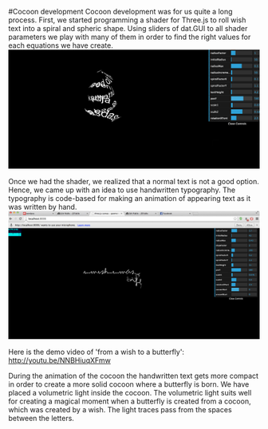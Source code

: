 #Cocoon development
Cocoon development was for us quite a long process.
First, we started programming a shader for Three.js to roll wish text into a spiral and spheric shape. Using sliders of dat.GUI to all shader parameters we play with many of them in order to find the right values for each equations we have create. 
![sphere](../project_images/sphere.jpg "spheric shape of text + sliders")

Once we had the shader, we realized that a normal text is not a good option. Hence, we came up with an idea to use handwritten typography. The typography is code-based for making an animation of appearing text as it was written by hand. 
![typo](../project_images/text.jpg "typography made with code")

Here is the demo video of 'from a wish to a butterfly':
http://youtu.be/NNBHiuqXFmw

During the animation of the cocoon the handwritten text gets more compact in order to create a more solid cocoon where a butterfly is born. We have placed a volumetric light inside the cocoon. The volumetric light suits well for creating a magical moment when a butterfly is created from a cocoon, which was created by a wish. The light traces pass from the spaces between the letters.